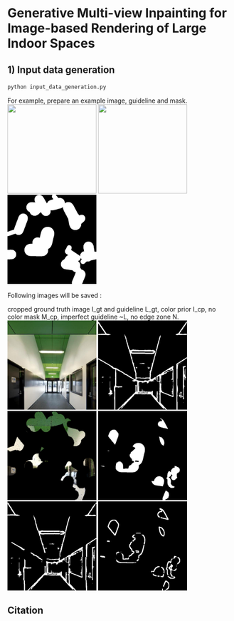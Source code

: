 # Generative Multi-view Inpainting for Image-based Rendering of Large Indoor Spaces

## 1) Input data generation

```bash
python input_data_generation.py
```

For example, prepare an example image, guideline and mask.<br/>
<img src="./data/sample_image.png" width="200px" height="200px"></img>
<img src="./data/sample_guideline.png" width="200px" height="200px"></img>
<img src="./data/sample_mask.png" width="200px" height="200px"></img><br/>

Following images will be saved :
<!--cropped ground truth image $\mathbf{I}_{gt}$ and guideline $\mathbf{L}_{gt}$, color prior $\mathbf{I}_{cp}$, no color mask $\mathbf{M}_{cp}$, imperfect guideline $\mathbf{\widetilde{L}}$, no edge zone $\mathbf{N}$.-->
cropped ground truth image I_gt and guideline L_gt, color prior I_cp, no color mask M_cp, imperfect guideline ~L, no edge zone N.
<br/>
<img src="./data/result_crop_image_gt.png" width="200px" height="200px"></img>
<img src="./data/result_crop_guideline_gt.png" width="200px" height="200px"></img>
<img src="./data/result_color_prior.png" width="200px" height="200px"></img>
<img src="./data/result_no_color_mask.png" width="200px" height="200px"></img>
<img src="./data/result_imperfect_guideline.png" width="200px" height="200px"></img>
<img src="./data/result_no_edge_zone.png" width="200px" height="200px"></img><br/>

## Citation
